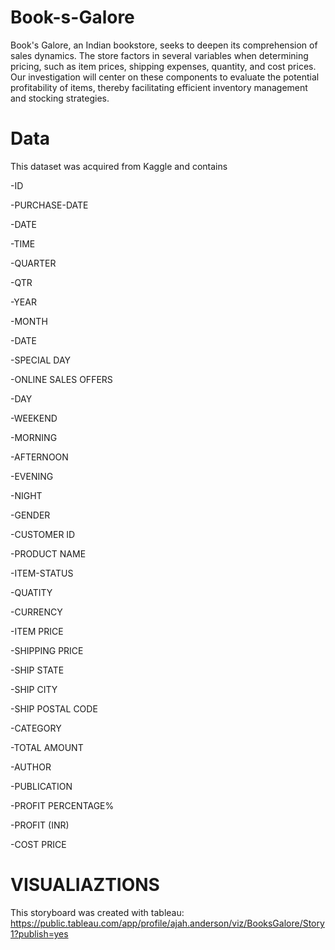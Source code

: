 # Book-s-Galore

Book's Galore, an Indian bookstore, seeks to deepen its comprehension of sales dynamics. 
The store factors in several variables when determining pricing, such as item prices, shipping expenses, quantity, and cost prices.
Our investigation will center on these components to evaluate the potential profitability of items, thereby facilitating efficient inventory management and stocking strategies.

# Data

This dataset was acquired from Kaggle and contains

-ID

-PURCHASE-DATE

-DATE

-TIME

-QUARTER

-QTR

-YEAR

-MONTH

-DATE

-SPECIAL DAY

-ONLINE SALES OFFERS

-DAY 

-WEEKEND

-MORNING

-AFTERNOON

-EVENING

-NIGHT

-GENDER

-CUSTOMER ID

-PRODUCT NAME

-ITEM-STATUS

-QUATITY

-CURRENCY

-ITEM PRICE

-SHIPPING PRICE

-SHIP STATE

-SHIP CITY

-SHIP POSTAL CODE

-CATEGORY

-TOTAL AMOUNT 

-AUTHOR

-PUBLICATION

-PROFIT PERCENTAGE%

-PROFIT (INR)

-COST PRICE

# VISUALIAZTIONS

This storyboard was created with tableau:
https://public.tableau.com/app/profile/ajah.anderson/viz/BooksGalore/Story1?publish=yes
